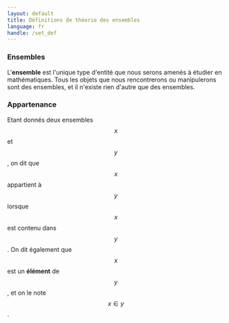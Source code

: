 ```yaml
---
layout: default
title: Définitions de théorie des ensembles
language: fr
handle: /set_def
---
```


<script src="https://cdn.mathjax.org/mathjax/latest/MathJax.js?config=TeX-AMS-MML_HTMLorMML" type="text/javascript"></script>

### Ensembles
L'**ensemble** est l'unique type d'entité que nous serons amenés à étudier en mathématiques. Tous les objets que nous rencontrerons ou manipulerons sont des ensembles, et il n'existe rien d'autre que des ensembles.

### Appartenance
Etant donnés deux ensembles $$x$$ et $$y$$, on dit que $$x$$ appartient à $$y$$ lorsque $$x$$ est contenu dans $$y$$. On dit également que $$x$$ est un **élément** de $$y$$, et on le note $$x \in y$$.
